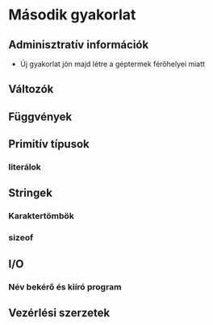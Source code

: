# Második gyakorlat

## Adminisztratív információk

- Új gyakorlat jön majd létre a géptermek férőhelyei miatt

## Változók

## Függvények

## Primitív típusok
### literálok
## Stringek
### Karaktertömbök
### sizeof


## I/O
### Név bekérő és kiíró program
## Vezérlési szerzetek
### 
